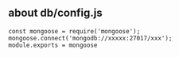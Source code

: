 ## about db/config.js

```
const mongoose = require('mongoose');
mongoose.connect('mongodb://xxxxx:27017/xxx');
module.exports = mongoose
```
